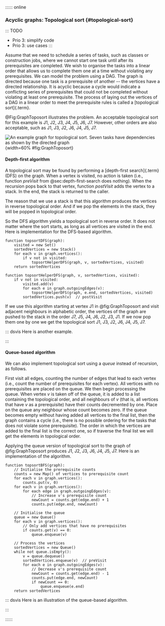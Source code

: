 
:::::: online

### Acyclic graphs: Topological sort {#topological-sort}

::: TODO
- Prio 3: simplify code
- Prio 3: use cases
:::

Assume that we need to schedule a series of tasks, such as classes or
construction jobs, where we cannot start one task until after its
prerequisites are completed. We wish to organise the tasks into a linear
order that allows us to complete them one at a time without violating
any prerequisites. We can model the problem using a DAG. The graph is
directed because one task is a prerequisite of another -- the vertices
have a directed relationship. It is acyclic because a cycle would
indicate a conflicting series of prerequisites that could not be
completed without violating at least one prerequisite. The process of
laying out the vertices of a DAG in a linear order to meet the
prerequisite rules is called a [topological sort]{.term}.

@Fig:GraphToposort illustrates the
problem. An acceptable topological sort for this example is J1, J2, J3,
J4, J5, J6, J7. However, other orders are also acceptable, such as J1,
J3, J2, J6, J4, J5, J7.

<!-- <inlineav id="topSortCON" src="Graph/topSortCON.js" name="Graph/topSortCON" static/> -->

![An example graph for topological sort.
Seven tasks have dependencies as shown by the directed graph
](images/GraphToposort.png){width=60% #fig:GraphToposort}

#### Depth-first algorithm

A topological sort may be found by performing a [depth-first search]{.term} (DFS) on the graph.
When a vertex is visited, no action is taken
(i.e., function *preVisit* from @sec:depth-first-search does nothing).
When the recursion pops back to that vertex, function *postVisit* adds the vertex to a stack.
In the end, the stack is returned to the caller.

The reason that we use a stack is that this algorithm produces the
vertices in reverse topological order. And if we pop the elements in the
stack, they will be popped in topological order.

So the DFS algorithm yields a topological sort in reverse order. It does
not matter where the sort starts, as long as all vertices are visited in
the end. Here is implementation for the DFS-based algorithm.

    function topsortDFS(graph):
        visited = new Set()
        sortedVertices = new Stack()
        for each v in graph.vertices():
            if v not in visited:
                topsortHelperDFS(graph, v, sortedVertices, visited)
        return sortedVertices

    function topsortHelperDFS(graph, v, sortedVertices, visited):
        if v not in visited:
            visited.add(v)
            for each e in graph.outgoingEdges(v):
                topsortHelperDFS(graph, e.end, sortedVertices, visited)
            sortedVertices.push(v)  // postVisit

If we use this algorithm starting at vertex J1 in @fig:GraphToposort and visit adjacent neighbours in alphabetic order, the vertices of the graph are pushed to the stack in the order J7, J5, J4, J6, J2, J3, J1.
If we now pop them one by one we get the topological sort J1, J3, J2, J6, J4, J5, J7.

::: dsvis
Here is another example.

<inlineav id="topSortDFSCON" src="Graph/topSortDFSCON.js" name="TopSort Slideshow" links="Graph/topSortDFSCON.css"/>
:::

#### Queue-based algorithm

We can also implement topological sort using a *queue* instead of recursion, as follows.

First visit all edges, counting the number of edges that lead to each
vertex (i.e., count the number of prerequisites for each vertex). All
vertices with no prerequisites are placed on the queue. We then begin
processing the queue. When vertex $v$ is taken off of the queue, it is
added to a list containing the topological order, and all neighbours of
$v$ (that is, all vertices that have $v$ as a prerequisite) have their
counts decremented by one. Place on the queue any neighbour whose count
becomes zero. If the queue becomes empty without having added all
vertices to the final list, then the graph contains a cycle (i.e., there
is no possible ordering for the tasks that does not violate some
prerequisite). The order in which the vertices are added to the final
list is the correct one, so if traverse the final list we will get the
elements in topological order.

Applying the queue version of topological sort to the graph of @fig:GraphToposort produces J1, J2, J3, J6, J4, J5, J7.
Here is an implementation of the algorithm.

    function topsortBFS(graph):
        // Initialise the prerequisite counts
        counts = new Map() of vertices to prerequisite count
        for each v in graph.vertices():
            counts.put(v, 0)
        for each v in graph.vertices():
            for each edge in graph.outgoingEdges(v):
                // Increase v's prerequisite count
                newCount = counts.get(edge.end) + 1
                counts.put(edge.end, newCount)

        // Initialise the queue
        queue = new Queue()
        for each v in graph.vertices():
            // Only add vertices that have no prerequisites
            if counts.get(v) == 0:
                queue.enqueue(v)

        // Process the vertices
        sortedVertices = new Queue()
        while not queue.isEmpty():
            v = queue.dequeue()
            sortedVertices.enqueue(v)  // preVisit
            for each e in graph.outgoingEdges(v):
                // Decrease v's prerequisite count
                newCount = counts.get(edge.end) - 1
                counts.put(edge.end, newCount)
                if newCount == 0:
                    queue.enqueue(e.end)
        return sortedVertices

::: dsvis
Here is an illustration of the queue-based algorithm.

<inlineav id="topSortQCON" src="Graph/topSortQCON.js" name="topSortQCON Slideshow" links="Graph/topSortQCON.css"/>
:::

::::::
